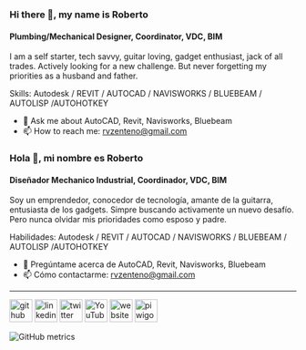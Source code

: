 ### Hi there 👋, my name is Roberto
#### Plumbing/Mechanical Designer, Coordinator, VDC, BIM
I am a self starter, tech savvy, guitar loving, gadget enthusiast, jack of all trades. Actively looking for a new challenge. But never forgetting my priorities as a husband and father.

Skills: Autodesk / REVIT / AUTOCAD / NAVISWORKS / BLUEBEAM / AUTOLISP /AUTOHOTKEY

- 💬 Ask me about AutoCAD, Revit, Navisworks, Bluebeam 
- 📫 How to reach me: rvzenteno@gmail.com 

### Hola 👋, mi nombre es Roberto
#### Diseñador Mechanico Industrial, Coordinador, VDC, BIM
Soy un emprendedor, conocedor de tecnología, amante de la guitarra, entusiasta de los gadgets. Simpre buscando activamente un nuevo desafío. Pero nunca olvidar mis prioridades como esposo y padre.

Habilidades: Autodesk / REVIT / AUTOCAD / NAVISWORKS / BLUEBEAM / AUTOLISP /AUTOHOTKEY

- 💬 Pregúntame acerca de AutoCAD, Revit, Navisworks, Bluebeam 
- 📫 Cómo contactarme: rvzenteno@gmail.com 


---

[<img src='https://cdn.jsdelivr.net/npm/simple-icons@3.0.1/icons/github.svg' alt='github' height='40'>](https://github.com/rvzenteno)  [<img src='https://cdn.jsdelivr.net/npm/simple-icons@3.0.1/icons/linkedin.svg' alt='linkedin' height='40'>](https://www.linkedin.com/in/robertozenteno/)  [<img src='https://cdn.jsdelivr.net/npm/simple-icons@3.0.1/icons/twitter.svg' alt='twitter' height='40'>](https://twitter.com/rvzenteno)  [<img src='https://cdn.jsdelivr.net/npm/simple-icons@3.0.1/icons/youtube.svg' alt='YouTube' height='40'>](https://www.youtube.com/channel/rvzenteno)  [<img src='https://cdn.jsdelivr.net/npm/simple-icons@3.0.1/icons/icloud.svg' alt='website' height='40'>](https://www.zenteno.net)  [<img src='https://cdn.jsdelivr.net/npm/simple-icons@3.0.1/icons/piwigo.svg' alt='piwigo' height='40'>](http://gatostudio.xyz/)  





![GitHub metrics](https://metrics.lecoq.io/rvzenteno)  

